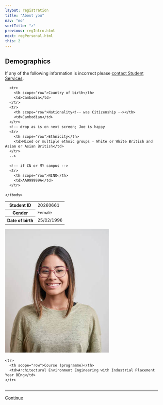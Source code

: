 ```yaml
---
layout: registration
title: "About you"
nav: "no"
sortTitle: "z"
previous: regIntro.html
next: regPersonal.html
this: 2
---
```


## Demographics

If any of the following information is incorrect please [contact Student Services](https://www.nottingham.ac.uk/studentservices/).

<div class="clearfix">
  <table class="table table-sm notFullWidth floatLeft">
    <tbody>
      <tr>
        <th scope="row">Student ID</th>
        <td>20260661</td>
      </tr>
      <tr>
        <th scope="row">Gender</th>
        <td>Female</td>
      </tr>
      <tr>
        <th scope="row">Date of birth</th>
        <td>25/02/1996</td>
      </tr>

      <tr>
        <th scope="row">Country of birth</th>
        <td>Cambodia</td>
      </tr>
      <tr>
        <th scope="row">Nationality<!-- was Citizenship --></th>
        <td>Cambodian</td>
      </tr>
      <!-- drop as is on next screen; Joe is happy
      <tr>
        <th scope="row">Ethnicity</th>
        <td>Mixed or multiple ethnic groups - White or White British and Asian or Asian British</td>
      </tr>
      -->

      <!-- if CN or MY campus -->
      <tr>
        <th scope="row">NINO</th>
        <td>AA999999A</td>
      </tr>

    </tbody>
  </table>

  <img src="images/photo.jpg" class="photo floatLeft" alt="student photo"/>
</div>



<table class="table table-sm notFullWidth">
  <tbody>

<!-- Ruth: remove this
    <tr>
      <th scope="row">Visa or Permit Data</th>
      <td>Lorum ipsum what goes here????</td>
    </tr>
-->

    <tr>
      <th scope="row">Course (programme)</th>
      <td>Architectural Environment Engineering with Industrial Placement Year BEng</td>
    </tr>
  </tbody>
</table>

----

<div id="buttons">
  <a class="btn btn-primary" type="submit" href="{{page.next}}">Continue</a>
</div>
